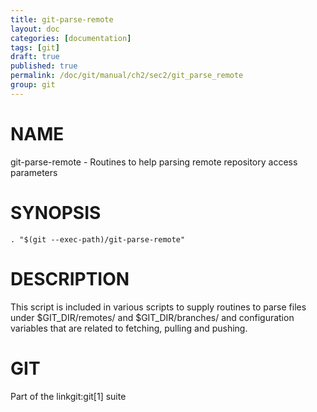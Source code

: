 ```yaml
---
title: git-parse-remote
layout: doc
categories: [documentation]
tags: [git]
draft: true
published: true
permalink: /doc/git/manual/ch2/sec2/git_parse_remote
group: git
---
```


NAME
====

git-parse-remote - Routines to help parsing remote repository access parameters

SYNOPSIS
========

    . "$(git --exec-path)/git-parse-remote"

DESCRIPTION
===========

This script is included in various scripts to supply routines to parse files under $GIT\_DIR/remotes/ and $GIT\_DIR/branches/ and configuration variables that are related to fetching, pulling and pushing.

GIT
===

Part of the linkgit:git\[1\] suite
